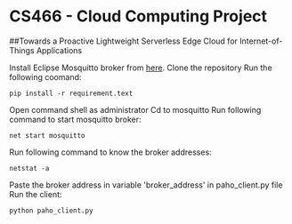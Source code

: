 # CS466 - Cloud Computing Project
##Towards a Proactive Lightweight Serverless Edge Cloud for Internet-of-Things Applications

Install Eclipse Mosquitto broker from [here](https://mosquitto.org/download/).
Clone the repository
Run the following coomand:
```
pip install -r requirement.text
```
Open command shell as administrator
Cd to mosquitto
Run following command to start mosquitto broker:
```
net start mosquitto
```
Run following command to know the broker addresses:
```
netstat -a
```
Paste the broker address in variable 'broker_address' in paho_client.py file
Run the client:
```
python paho_client.py
```
